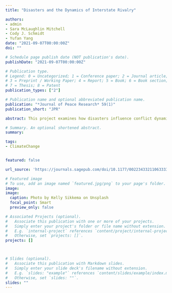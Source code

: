 ```yaml
---
title: "Disasters and the Dynamics of Interstate Rivalry"

authors:
- admin
- Sara McLaughlin Mitchell  
- Cody J. Schmidt
- Yufan Yang
date: "2021-09-07T00:00:00Z"
doi: ""

# Schedule page publish date (NOT publication's date).
publishDate: "2021-09-07T00:00:00Z"

# Publication type.
# Legend: 0 = Uncategorized; 1 = Conference paper; 2 = Journal article;
# 3 = Preprint / Working Paper; 4 = Report; 5 = Book; 6 = Book section;
# 7 = Thesis; 8 = Patent
publication_types: ["2"]

# Publication name and optional abbreviated publication name.
publication: "*Journal of Peace Research* 59(1)"
publication_short: "JPR"

abstract: This project examines how disasters influence conflict dynamics in interstate rivalries. Drawing on the rivalry literature’s idea of political shocks and the logic of diversionary conflict, the authors argue that rapid onset disasters shorten the duration between dyadic militarized disputes. However, the conditions for diversionary conflict depend on the degree of intrastate turmoil and the number of interstate rivalries, with disaster diversion happening most frequently in rivalry dyads with significant internal strife. Given the increased frequency and severity of disasters globally, our findings suggest that these environmental shocks will increase interstate hostilities in conflict-prone regions. 

# Summary. An optional shortened abstract.
summary:

tags:
- ClimateChange


featured: false

url_source: 'https://journals.sagepub.com/doi/10.1177/00223433211063333'

# Featured image
# To use, add an image named `featured.jpg/png` to your page's folder. 
image:
image:
  caption: Photo by Kelly Sikkema on Unsplash
  focal_point: Smart
  preview_only: false

# Associated Projects (optional).
#   Associate this publication with one or more of your projects.
#   Simply enter your project's folder or file name without extension.
#   E.g. `internal-project` references `content/project/internal-project/index.md`.
#   Otherwise, set `projects: []`.
projects: []



# Slides (optional).
#   Associate this publication with Markdown slides.
#   Simply enter your slide deck's filename without extension.
#   E.g. `slides: "example"` references `content/slides/example/index.md`.
#   Otherwise, set `slides: ""`.
slides: ""
---
```




